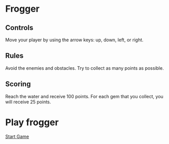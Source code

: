 # Frogger

## Controls
Move your player by using the arrow keys: up, down, left, or right.

## Rules
Avoid the enemies and obstacles. Try to collect as many points as possible. 

## Scoring
Reach the water and receive 100 points. For each gem that you collect, you will receive 25 points.

# Play frogger
[Start Game](https://johnhayesio.github.io/fend-arcade-game)
